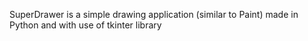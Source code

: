 SuperDrawer is a simple drawing application (similar to Paint) made in Python and with use of tkinter library